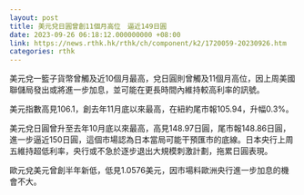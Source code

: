 ```yaml
---
layout: post
title: 美元兌日圓曾創11個月高位　逼近149日圓
date: 2023-09-26 06:18:12.000000000 +08:00
link: https://news.rthk.hk/rthk/ch/component/k2/1720059-20230926.htm
categories: rthk
---
```


美元兌一籃子貨幣曾觸及近10個月最高，兌日圓則曾觸及11個月高位，因上周美國聯儲局發出或將進一步加息，並可能在更長時間內維持較高利率的訊號。

美元指數高見106.1，創去年11月底以來最高，在紐約尾市報105.94，升幅0.3%。

美元兌日圓曾升至去年10月底以來最高，高見148.97日圓，尾市報148.86日圓，進一步逼近150日圓，這個市場認為日本當局可能干預匯市的底線。日本央行上周五維持超低利率，央行或不急於逐步退出大規模刺激計劃，拖累日圓表現。

歐元兌美元曾創半年新低，低見1.0576美元，因市場料歐洲央行進一步加息的機會不大。
